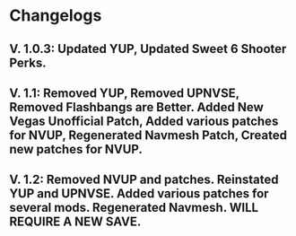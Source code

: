 # Changelogs

## V. 1.0.3: Updated YUP, Updated Sweet 6 Shooter Perks.

## V. 1.1: Removed YUP, Removed UPNVSE, Removed Flashbangs are Better. Added New Vegas Unofficial Patch, Added various patches for NVUP, Regenerated Navmesh Patch, Created new patches for NVUP.

## V. 1.2: Removed NVUP and patches. Reinstated YUP and UPNVSE. Added various patches for several mods. Regenerated Navmesh. WILL REQUIRE A NEW SAVE.
